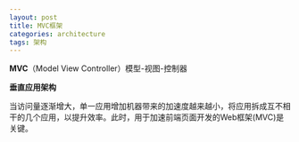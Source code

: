 ```yaml
---
layout: post
title: MVC框架
categories: architecture 
tags: 架构
---
```


**MVC**（Model View Controller）模型-视图-控制器

**垂直应用架构**

当访问量逐渐增大，单一应用增加机器带来的加速度越来越小，将应用拆成互不相干的几个应用，以提升效率。此时，用于加速前端页面开发的Web框架(MVC)是关键。
